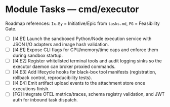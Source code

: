 # Module Tasks — cmd/executor

Roadmap references: `Ix.Ey` = Initiative/Epic from `tasks.md`, `FG` = Feasibility Gate.

- [ ] [I4.E1] Launch the sandboxed Python/Node execution service with JSON I/O adapters and image hash validation.
- [ ] [I4.E1] Expose CLI flags for CPU/memory/time caps and enforce them during sandbox startup.
- [ ] [I4.E2] Register whitelisted terminal tools and audit logging sinks so the executor daemon can broker proxied commands.
- [ ] [I4.E3] Add lifecycle hooks for black-box tool manifests (registration, rollback control, reproducibility tests).
- [ ] [I4.E4] Emit artifact upload events to the attachment store once executions finish.
- [ ] [FG] Integrate OTEL metrics/traces, schema registry validation, and JWT auth for inbound task dispatch.
